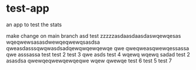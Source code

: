 # test-app
an app to test the stats

make change on main branch
asd
test
zzzzzasdaasdaasdaswqewqesas 
wqeqwewsasasdwewqeqwewqsasdsa
qweasdasssqwqwasdsadqewqwqewqewqe
qwe qweqweasqwewqessassa
qwe asssassa
test
test 2
test 3
qwe
asds
test 4
wqewq
wqewq
sadad
test 2
asasdsa
qwewqeqwewqewqeqwe
wqew
qwewqe
test 6
test 5
test 7